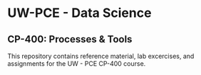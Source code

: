 # UW-PCE - Data Science
## CP-400: Processes & Tools

This repository contains reference material, lab excercises, and assignments for the UW - PCE CP-400 course.

